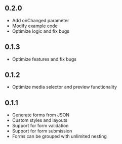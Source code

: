 ## 0.2.0

- Add onChanged parameter
- Modify example code
- Optimize logic and fix bugs

## 0.1.3

- Optimize features and fix bugs

## 0.1.2

- Optimize media selector and preview functionality

## 0.1.1

- Generate forms from JSON
- Custom styles and layouts
- Support for form validation
- Support for form submission
- Forms can be grouped with unlimited nesting
